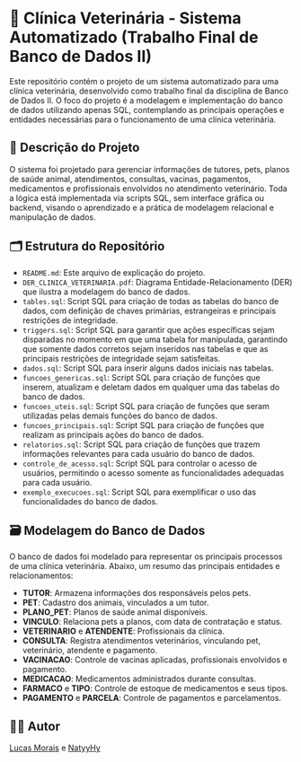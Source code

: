 # 🐶 Clínica Veterinária - Sistema Automatizado (Trabalho Final de Banco de Dados II)

Este repositório contém o projeto de um sistema automatizado para uma clínica veterinária, desenvolvido como trabalho final da disciplina de Banco de Dados II. O foco do projeto é a modelagem e implementação do banco de dados utilizando apenas SQL, contemplando as principais operações e entidades necessárias para o funcionamento de uma clínica veterinária.

## 📄 Descrição do Projeto

O sistema foi projetado para gerenciar informações de tutores, pets, planos de saúde animal, atendimentos, consultas, vacinas, pagamentos, medicamentos e profissionais envolvidos no atendimento veterinário. Toda a lógica está implementada via scripts SQL, sem interface gráfica ou backend, visando o aprendizado e a prática de modelagem relacional e manipulação de dados.

## 🗂️ Estrutura do Repositório

- `README.md`: Este arquivo de explicação do projeto.
- `DER_CLINICA_VETERINARIA.pdf`: Diagrama Entidade-Relacionamento (DER) que ilustra a modelagem do banco de dados.
- `tables.sql`: Script SQL para criação de todas as tabelas do banco de dados, com definição de chaves primárias, estrangeiras e principais restrições de integridade.
- `triggers.sql`: Script SQL para garantir que ações específicas sejam disparadas no momento em que uma tabela for manipulada, garantindo que somente dados corretos sejam inseridos nas tabelas e que as principais restrições de integridade sejam satisfeitas.
- `dados.sql`: Script SQL para inserir alguns dados iniciais nas tabelas.
- `funcoes_genericas.sql`: Script SQL para criação de funções que inserem, atualizam e deletam dados em qualquer uma das tabelas do banco de dados.
- `funcoes_uteis.sql`: Script SQL para criação de funções que seram utilizadas pelas demais funções do banco de dados.
- `funcoes_principais.sql`: Script SQL para criação de funções que realizam as principais ações do banco de dados.
- `relatorios.sql`: Script SQL para criação de funções que trazem informações relevantes para cada usuário do banco de dados.
- `controle_de_acesso.sql`: Script SQL para controlar o acesso de usuários, permitindo o acesso somente as funcionalidades adequadas para cada usuário.
- `exemplo_execucoes.sql`: Script SQL para exemplificar o uso das funcionalidades do banco de dados.


## 🗃️ Modelagem do Banco de Dados

O banco de dados foi modelado para representar os principais processos de uma clínica veterinária. Abaixo, um resumo das principais entidades e relacionamentos:

- **TUTOR**: Armazena informações dos responsáveis pelos pets.
- **PET**: Cadastro dos animais, vinculados a um tutor.
- **PLANO_PET**: Planos de saúde animal disponíveis.
- **VINCULO**: Relaciona pets a planos, com data de contratação e status.
- **VETERINARIO** e **ATENDENTE**: Profissionais da clínica.
- **CONSULTA**: Registra atendimentos veterinários, vinculando pet, veterinário, atendente e pagamento.
- **VACINACAO**: Controle de vacinas aplicadas, profissionais envolvidos e pagamento.
- **MEDICACAO**: Medicamentos administrados durante consultas.
- **FARMACO** e **TIPO**: Controle de estoque de medicamentos e seus tipos.
- **PAGAMENTO** e **PARCELA**: Controle de pagamentos e parcelamentos.

## 👩‍💻 Autor

[Lucas Morais](https://github.com/lucasmoraiscm) e  [NatyyHy](https://github.com/natyyHy)